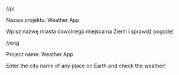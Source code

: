 //pl

Nazwa projektu: Weather App 

Wpisz nazwę miasta dowolnego miejsca na Ziemi i sprawdź pogodę! 

//eng

Project name: Weather App

Enter the city name of any place on Earth and check the weather! 